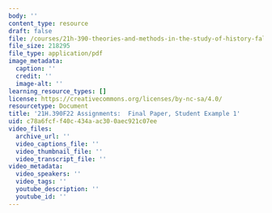 ```yaml
---
body: ''
content_type: resource
draft: false
file: /courses/21h-390-theories-and-methods-in-the-study-of-history-fall-2022/mit21h_390_finalpaper_studentexample01.pdf
file_size: 218295
file_type: application/pdf
image_metadata:
  caption: ''
  credit: ''
  image-alt: ''
learning_resource_types: []
license: https://creativecommons.org/licenses/by-nc-sa/4.0/
resourcetype: Document
title: '21H.390F22 Assignments:  Final Paper, Student Example 1'
uid: c78a6fcf-f40c-434a-ac30-0aec921c07ee
video_files:
  archive_url: ''
  video_captions_file: ''
  video_thumbnail_file: ''
  video_transcript_file: ''
video_metadata:
  video_speakers: ''
  video_tags: ''
  youtube_description: ''
  youtube_id: ''
---
```

